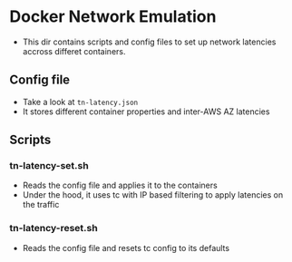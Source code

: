 # Docker Network Emulation

- This dir contains scripts and config files to set up network latencies accross differet containers.

## Config file
- Take a look at ```tn-latency.json```
- It stores different container properties and inter-AWS AZ latencies

## Scripts
### tn-latency-set.sh
- Reads the config file and applies it to the containers
- Under the hood, it uses tc with IP based filtering to apply latencies on the traffic

### tn-latency-reset.sh
- Reads the config file and resets tc config to its defaults